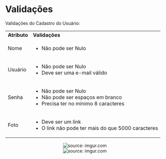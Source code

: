 <h1>Validações</h1>



Validações do Cadastro do Usuário:

<table>
	<tr>
    	<td><b>Atributo<b></td>
            <td><b>Validações</b></td>
    </tr>
    <tr>
    	<td>Nome</td>
        <td>
        	<ul>
                <li>Não pode ser Nulo</li>
            </ul>
        </td>
    </tr>
    <tr>
    	<td>Usuário</td>
        <td>
        	<ul>
                <li>Não pode ser Nulo</li>
                <li>Deve ser uma e-mail válido</li>
            </ul>
        </td>
    </tr>
    <tr>
    	<td>Senha</td>
        <td>
        	<ul>
                <li>Não pode ser Nulo</li>
                <li>Não pode ser espaços em branco</li>
                <li>Precisa ter no mínimo 8 caracteres</li>
            </ul>
        </td>
    </tr>
    <tr>
    	<td>Foto</td>
        <td>
        	<ul>
                <li>Deve ser um link</li>
                <li>O link não pode ter mais do que 5000 caracteres</li>
            </ul>
        </td>
    </tr>
</table>



<div align="center"><img src="https://i.imgur.com/7eT0dug.png" title="source: imgur.com" /></div>



<div align="center"><img src="https://i.imgur.com/ZFX9KQz.png" title="source: imgur.com" /></div>

